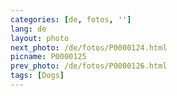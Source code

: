 ```yaml
---
categories: [de, fotos, '']
lang: de
layout: photo
next_photo: /de/fotos/P0000124.html
picname: P0000125
prev_photo: /de/fotos/P0000126.html
tags: [Dogs]
---
```

